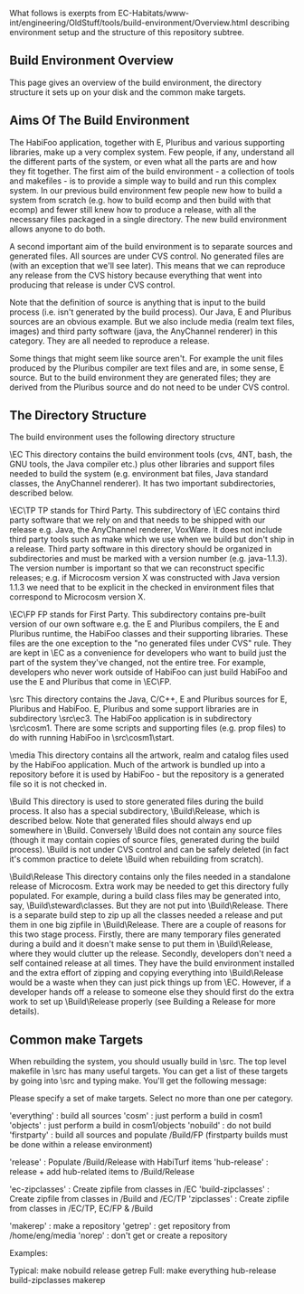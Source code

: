 What follows is exerpts from EC-Habitats/www-int/engineering/OldStuff/tools/build-environment/Overview.html describing environment setup and the structure of this repository subtree.

## Build Environment Overview

This page gives an overview of the build environment, the directory structure it sets up on your disk and the common make targets.

## Aims Of The Build Environment

The HabiFoo application, together with E, Pluribus and various supporting libraries, make up a very complex system. Few people, if any, understand all the different parts of the system, or even what all the parts are and how they fit together.
The first aim of the build environment - a collection of tools and makefiles - is to provide a simple way to build and run this complex system. In our previous build environment few people new how to build a system from scratch (e.g. how to build ecomp and then build with that ecomp) and fewer still knew how to produce a release, with all the necessary files packaged in a single directory. The new build environment allows anyone to do both.

A second important aim of the build environment is to separate sources and generated files. All sources are under CVS control. No generated files are (with an exception that we'll see later). This means that we can reproduce any release from the CVS history because everything that went into producing that release is under CVS control.

Note that the definition of source is anything that is input to the build process (i.e. isn't generated by the build process). Our Java, E and Pluribus sources are an obvious example. But we also include media (realm text files, images) and third party software (java, the AnyChannel renderer) in this category. They are all needed to reproduce a release.

Some things that might seem like source aren't. For example the unit files produced by the Pluribus compiler are text files and are, in some sense, E source. But to the build environment they are generated files; they are derived from the Pluribus source and do not need to be under CVS control.

## The Directory Structure
The build environment uses the following directory structure

\EC
	This directory contains the build environment tools (cvs, 4NT, bash, the GNU tools, the Java compiler etc.) plus other libraries and support files needed to build the system (e.g. environment bat files, Java standard classes, the AnyChannel renderer). It has two important subdirectories, described below.

\EC\TP
	TP stands for Third Party. This subdirectory of \EC contains third party software that we rely on and that needs to be shipped with our release e.g. Java, the AnyChannel renderer, VoxWare. It does not include third party tools such as make which we use when we build but don't ship in a release. Third party software in this directory should be organized in subdirectories and must be marked with a version number (e.g. java-1.1.3). The version number is important so that we can reconstruct specific releases; e.g. if Microcosm version X was constructed with Java version 1.1.3 we need that to be explicit in the checked in environment files that correspond to Microcosm version X.

\EC\FP
	FP stands for First Party. This subdirectory contains pre-built version of our own software e.g. the E and Pluribus compilers, the E and Pluribus runtime, the HabiFoo classes and their supporting libraries. These files are the one exception to the "no generated files under CVS" rule. They are kept in \EC as a convenience for developers who want to build just the part of the system they've changed, not the entire tree. For example, developers who never work outside of HabiFoo can just build HabiFoo and use the E and Pluribus that come in \EC\FP.

\src
	This directory contains the Java, C/C++, E and Pluribus sources for E, Pluribus and HabiFoo. E, Pluribus and some support libraries are in subdirectory \src\ec3. The HabiFoo application is in subdirectory \src\cosm1. There are some scripts and supporting files (e.g. prop files) to do with running HabiFoo in \src\cosm1\start.

\media
	This directory contains all the artwork, realm and catalog files used by the HabiFoo application. Much of the artwork is bundled up into a repository before it is used by HabiFoo - but the repository is a generated file so it is not checked in.

\Build
	This directory is used to store generated files during the build process. It also has a special subdirectory, \Build\Release, which is described below. Note that generated files should always end up somewhere in \Build. Conversely \Build does not contain any source files (though it may contain copies of source files, generated during the build process). \Build is not under CVS control and can be safely deleted (in fact it's common practice to delete \Build when rebuilding from scratch).

\Build\Release
	This directory contains only the files needed in a standalone release of Microcosm. Extra work may be needed to get this directory fully populated. For example, during a build class files may be generated into, say, \Build\steward\classes. But they are not put into \Build\Release. There is a separate build step to zip up all the classes needed a release and put them in one big zipfile in \Build\Release.
	There are a couple of reasons for this two stage process. Firstly, there are many temporary files generated during a build and it doesn't make sense to put them in \Build\Release, where they would clutter up the release. Secondly, developers don't need a self contained release at all times. They have the build environment installed and the extra effort of zipping and copying everything into \Build\Release would be a waste when they can just pick things up from \EC. However, if a developer hands off a release to someone else they should first do the extra work to set up \Build\Release properly (see Building a Release for more details).

## Common make Targets

When rebuilding the system, you should usually build in \src. The top level makefile in \src has many useful targets. You can get a list of these targets by going into \src and typing make. You'll get the following message:

Please specify a set of make targets. Select no more than one per category.

'everything' : build all sources
'cosm' : just perform a build in cosm1
'objects' : just perform a build in cosm1/objects
'nobuild' : do not build
'firstparty' : build all sources and populate /Build/FP
(firstparty builds must be done within a release environment)

'release' : Populate /Build/Release with HabiTurf items
'hub-release' : release + add hub-related items to /Build/Release

'ec-zipclasses' : Create zipfile from classes in /EC
'build-zipclasses' : Create zipfile from classes in /Build and /EC/TP
'zipclasses' : Create zipfile from classes in /EC/TP, EC/FP & /Build

'makerep' : make a repository
'getrep' : get repository from /home/eng/media
'norep' : don't get or create a repository

Examples:

Typical: make nobuild release getrep
Full: make everything hub-release build-zipclasses makerep

